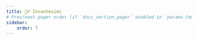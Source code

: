```yaml
---
title: 🧙‍♂️ Incantesimi
# Prev/next pager order (if `docs_section_pager` enabled in `params.toml`)
sidebar:
    order: 7
---
```

